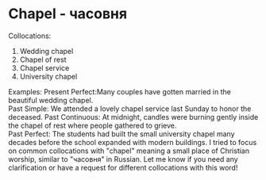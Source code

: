 # Chapel - часовня


Collocations:
1. Wedding chapel
2. Chapel of rest 
3. Chapel service  
4. University chapel

Examples:
Present Perfect:Many couples have gotten married in the beautiful wedding chapel.  
Past Simple: We attended a lovely chapel service last Sunday to honor the deceased.
Past Continuous: At midnight, candles were burning gently inside the chapel of rest where people gathered to grieve.  
Past Perfect:  The students had built the small university chapel many decades before the school expanded with modern buildings.
I tried to focus on common collocations with "chapel" meaning a small place of Christian worship, similar to "часовня" in Russian. Let me know if you need any clarification or have a request for different collocations with this word!